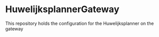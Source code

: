 # HuwelijksplannerGateway
This repository holds the configuration for the Huwelijksplanner on the gateway
